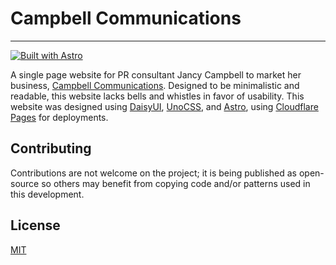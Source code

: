 # Campbell Communications

---

[![Built with Astro](https://astro.badg.es/v1/built-with-astro.svg)](https://astro.build)

A single page website for PR consultant Jancy Campbell to market her business, [Campbell Communications](https://jancycampbell.com). Designed to be minimalistic and readable, this website lacks bells and whistles in favor of usability. This website was designed using [DaisyUI](https://github.com/saadeghi/daisyui), [UnoCSS](https://github.com/unocss/unocss), and [Astro](https://github.com/withastro/astro), using [Cloudflare Pages](https://pages.cloudflare.com) for deployments.

## Contributing

Contributions are not welcome on the project; it is being published as open-source so others may benefit from copying code and/or patterns used in this development.

## License

[MIT](https://choosealicense.com/licenses/mit/)
